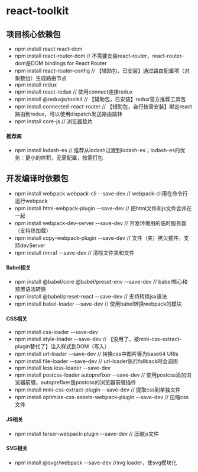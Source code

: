 # react-toolkit

## 项目核心依赖包
- npm install react react-dom
- npm install react-router-dom // 不需要安装react-router，react-router-dom是DOM bindings for React Router
- npm install react-router-config // 【辅助包，已安装】通过路由配置项（对象数组）生成路由节点
- npm install redux
- npm install react-redux // 使用connect连接redux
- npm install @reduxjs/toolkit // 【辅助包，已安装】redux官方推荐工具包
- npm install connected-react-router // 【辅助包，自行按需安装】绑定react路由到redux，可以使用dispatch发送路由跳转
- npm install core-js // 浏览器垫片
#### 推荐库
- npm install lodash-es // 推荐从lodash过渡到lodash-es；lodash-es的优势：更小的体积，无需配置，按需打包

## 开发编译时依赖包
- npm install webpack webpack-cli --save-dev // webpack-cli用在命令行运行webpack
- npm install html-webpack-plugin --save-dev // 把html文件和js文件合并在一起
- npm install webpack-dev-server --save-dev // 开发环境用的临时服务器（支持热加载）
- npm install copy-webpack-plugin --save-dev // 文件（夹）拷贝插件，支持devServer
- npm install rimraf --save-dev // 清除文件夹和文件
#### Babel相关
- npm install @babel/core @babel/preset-env --save-dev // babel核心和预置语法转换
- npm install @babel/preset-react --save-dev // 支持转换jsx语法
- npm install babel-loader --save-dev // 使用babel转换webpack的模块
#### CSS相关
- npm install css-loader --save-dev
- npm install style-loader --save-dev // 【没用了，被mini-css-extract-plugin替代了】注入样式到DOM（写入<style></style>）
- npm install url-loader --save-dev // 转换css中图片等为base64 URIs
- npm install file-loader --save-dev // url-loader执行fallback时会调用
- npm install less less-loader --save-dev
- npm install postcss-loader autoprefixer --save-dev // 使用postcss添加浏览器前缀，autoprefixer是postcss的浏览器前缀插件
- npm install mini-css-extract-plugin --save-dev // 提取css到单独文件
- npm install optimize-css-assets-webpack-plugin --save-dev // 压缩css文件
#### JS相关
- npm install terser-webpack-plugin --save-dev // 压缩js文件
#### SVG相关
- npm install @svgr/webpack --save-dev //svg loader，使svg模块化
